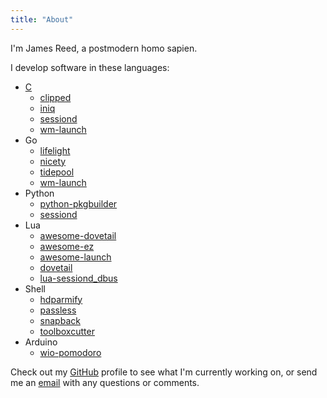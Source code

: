 ```yaml
---
title: "About"
---
```


I'm James Reed, a postmodern homo sapien.

I develop software in these languages:

* [C](/tags/c)
  * [clipped][clipped]
  * [iniq][iniq]
  * [sessiond][sessiond]
  * [wm-launch][wm-launch]
* Go
  * [lifelight][lifelight]
  * [nicety][nicety]
  * [tidepool][tidepool]
  * [wm-launch][wm-launch]
* Python
  * [python-pkgbuilder][python-pkgbuilder]
  * [sessiond][sessiond]
* Lua
  * [awesome-dovetail][awesome-dovetail]
  * [awesome-ez][awesome-ez]
  * [awesome-launch][awesome-launch]
  * [dovetail][dovetail]
  * [lua-sessiond_dbus][lua-sessiond_dbus]
* Shell
  * [hdparmify][hdparmify]
  * [passless][passless]
  * [snapback][snapback]
  * [toolboxcutter][toolboxcutter]
* Arduino
  * [wio-pomodoro][wio-pomodoro]


[awesome-dovetail]: https://github.com/jcrd/awesome-dovetail
[awesome-ez]: https://github.com/jcrd/awesome-ez
[awesome-launch]: https://github.com/jcrd/awesome-launch
[clipped]: https://github.com/jcrd/clipped
[dovetail]: https://github.com/jcrd/dovetail
[hdparmify]: https://github.com/jcrd/hdparmify
[iniq]: https://github.com/jcrd/iniq
[lifelight]: https://github.com/jcrd/lifelight
[lua-sessiond_dbus]: https://github.com/jcrd/lua-sessiond_dbus
[nicety]: https://github.com/jcrd/nicety
[passless]: https://github.com/jcrd/passless
[python-pkgbuilder]: https://github.com/jcrd/python-pkgbuilder
[sessiond]: https://github.com/jcrd/sessiond
[snapback]: https://github.com/jcrd/snapback
[tidepool]: https://github.com/jcrd/tidepool
[toolboxcutter]: https://github.com/jcrd/toolboxcutter
[wio-pomodoro]: https://github.com/jcrd/wio-pomodoro
[wm-launch]: https://github.com/jcrd/wm-launch

Check out my [GitHub][github] profile to see what I'm currently working on,
or send me an [email][email] with any questions or comments.

[github]: https://github.com/jcrd
[email]: mailto:james@twiddlingbits.net
